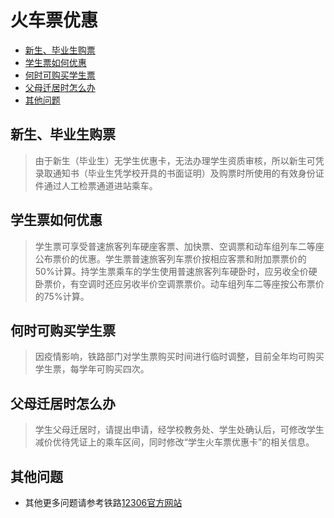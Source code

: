 # 火车票优惠

* [新生、毕业生购票](#新生、毕业生购票)
* [学生票如何优惠](#学生票如何优惠)
* [何时可购买学生票](#何时可购买学生票)
* [父母迁居时怎么办](#父母迁居时怎么办)
* [其他问题](#其他问题)

## 新生、毕业生购票

> 由于新生（毕业生）无学生优惠卡，无法办理学生资质审核，所以新生可凭录取通知书（毕业生凭学校开具的书面证明）及购票时所使用的有效身份证件通过人工检票通道进站乘车。

## 学生票如何优惠

> 学生票可享受普速旅客列车硬座客票、加快票、空调票和动车组列车二等座公布票价的优惠。学生票普速旅客列车票价按相应客票和附加票票价的50%计算。持学生票乘车的学生使用普速旅客列车硬卧时，应另收全价硬卧票价，有空调时还应另收半价空调票票价。动车组列车二等座按公布票价的75%计算。

## 何时可购买学生票

> 因疫情影响，铁路部门对学生票购买时间进行临时调整，目前全年均可购买学生票，每学年可购买四次。

## 父母迁居时怎么办

> 学生父母迁居时，请提出申请，经学校教务处、学生处确认后，可修改学生减价优待凭证上的乘车区间，同时修改“学生火车票优惠卡”的相关信息。

## 其他问题

- 其他更多问题请参考铁路[12306官方网站](https://kyfw.12306.cn/otn/gonggao/student.html)